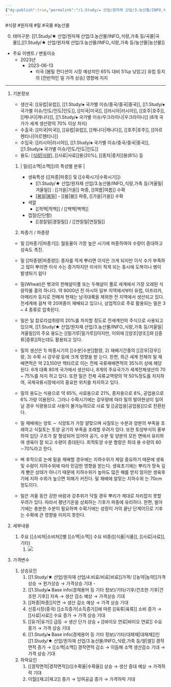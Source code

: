 ```yaml
---
{"dg-publish":true,"permalink":"/1.Study/★ 산업/원자재 산업/3.농산물/INFO_식량,가축 등/밀/","created":"2024-11-20T21:02:28.918+09:00","updated":"2025-06-26T13:27:33.831+09:00"}
---
```


#식량  #원자재 #밀 #곡물 #농산물 

0. 테마구분: [[1.Study/★ 산업/원자재 산업/3.농산물/INFO_식량,가축 등/곡물\|곡물]],[[1.Study/★ 산업/원자재 산업/3.농산물/INFO_식량,가축 등/농산물\|농산물]]


- 주요 이벤트 / 변동이슈
	- 2023년
		- 2023-06-13
			- 미국 [봄밀 컨디션이 시장 예상치인 65% 대비 5%p 낮았고] 유럽 등지의 [전반적인 밀 가격 상승] 영향에 지지

---

1. 기본정보

	- 생산국: [[유럽\|유럽]], [[1.Study/♠ 국가별 이슈/중국/중국\|중국]], [[1.Study/♠ 국가별 이슈/인도/인도\|인도]], [[미국\|미국]], [[러시아\|러시아]], [[호주\|호주]], [[캐나다\|캐나다]], [[1.Study/♠ 국가별 이슈/우크라이나\|우크라이나]] (8개 국가가 세계 생산량의 70% 이상 차지)
	- 수출국: [[미국\|미국]], [[유럽\|유럽]], [[캐나다\|캐나다]], [[호주\|호주]], [[아르헨티나\|아르헨티나]]
	- 수입국:  [[러시아\|러시아]], [[1.Study/♠ 국가별 이슈/중국/중국\|중국]], [[1.Study/♠ 국가별 이슈/인도/인도\|인도]]
	- 용도: [[식량\|식량]](60%), [[사료\|사료]]용(20%), [[종자\|종자]]용(8%) 등

	1. | 밀([[소맥\|소맥]])의 특성별 분류 |
		- 생육특성 ([[파종\|파종]] 및 [[수확시기\|수확시기]])
			- [[1.Study/★ 산업/원자재 산업/3.농산물/INFO_식량,가축 등/겨울밀\|겨울밀]] : [[가을\|가을]] 파종, [[여름\|여름]] 수확 
			- [[봄밀\|봄밀]](듀럼포함) - [[봄\|봄]] 파종, [[가을\|가을]] 수확 
		- 색깔 
			- [[적맥\|적맥]] / [[백맥\|백맥]] 
		- 껍질(단단함) 
			- [[경질밀\|경질밀]] / [[연질밀\|연질밀]]

	2. 파종기 / 파종량
	- 밀 [[파종기\|파종기]]: 월동율이 가장 높은 시기에 파종하여야 수량이 증대하고 성숙도 촉진. 
	- 밀 [[파종량\|파종량]]: 종자를 적게 뿌리면 이삭은 크게 되지만 이삭 수가 부족하고 많이 뿌리면 이삭 수는 증가하지만 이삭이 적게 되는 동시에 도복이나 병이 발생되기 쉽다

	- 밀(Wheat)은 볏과의 한해살이풀 또는 두해살이 풀로 세계에서 가장 오래된 식량작물 중의 하나다. 약 9000년 전 아시아 일부 지역에서부터 유럽, 아프리카, 아메리카 등지로 전해져 현재는 남극대륙을 제외한 전 지역에서 생산되고 있다. 전세계에 걸쳐 약 20여종이 재배되고 있으나, 상업적으로 주로 활용되는 밀은 3 ~ 4 종류로 압축된다. 
	- 밀은 일 칼로리섭취량의 20%를 차지할 정도로 전세계인의 주식으로 사용되고 있으며, [[1.Study/★ 산업/원자재 산업/3.농산물/INFO_식량,가축 등/겨울밀\|겨울밀]]의 주요 용도는 [[밀가루\|밀가루]]이지만, 이외에 [[양조\|양조]]와 [[증류\|증류]]하는데도 활용되고 있다. 
	- 밀의 생산은 1) 파종시기의 [[수분\|수분]]함량, 2) 재배기간중의 [[강우\|강우]]량, 3) 수확 시 강우량 등에 크게 영향을 받 는다. 한편, 최근 세계 전체의 밀 재배면적은 약 23,100만 헥타르로 이는 전체 곡류재배면적의 35%이 상에 해당된다. 6개 대륙 80개 국가에서 생산되나, 8개의 주요국가가 세계전체생산의 70 ~ 75%를 차지 하고 있다. 또한 밀은 전체 곡류교역량의 약 50%정도를 차지하여, 국제곡류시장에서의 중요한 위치를 차지하고 있다. 
	- 밀의 용도는 식용으로 약 65%, 사료용으로 21%, 종자용으로 8%, 공업용으로 6% 가량 이용된다. 그러나 수확시기에는 강우량에 따라 밀의 발아현상이 일어날 경우 식량용으로 사용이 불가능하므로 사료 및 [[공업용\|공업용]]으로 전환된다. 
	- 밀 재배에는 양토 ∼ 식양토가 가장 알맞으며 사질토는 수분과 양분의 부족을 초래하고 식질토는 토양 공기의 부족을 초래할 우려가 있다. 또한 토양부식이 풍부하여 입단 구조가 잘 형성되어 있어야 공기, 수분 및 양분의 모든 면에서 유리하여 생육이 잘 되고 수량이 증대된다. 최적토양 수분 함량은 최대 용 수량의 60 ∼70%라고 한다. 
	- 벼 후작으로 논에 밀을 재배할 경우에는 지하수위가 제일 중요하기 때문에 생육 및 수량이 지하수위에 따라 민감한 영향을 받는다. 생육초기에는 뿌리가 땅속 깊게 뻗은 상태가 아니기 때문에 지하수위가 높아도 많은 해를 받지 않지만 생육후기에 지하 수위가 높으면 피해가 커진다. 밀 재배에 알맞는 지하수위 는 70cm 정도이다. 
	- 밀은 겨울 동안 강한 바람과 강추위가 닥칠 경우 뿌리가 제대로 자리잡지 못할 우려가 있다. 따라서 평년기온을 상회하는 기후가 파종에 유리하다. 한편, 발아기에는 충분한 수분이 필요하며 수확기에는 성장이 거의 끝난 단계이므로 기후는 수확에 큰 영향을 미치지 못한다.

2. 세부내용
	1. 주요 [[소비처\|소비처]]별 [[소맥\|소맥]] 수요 비중([[식품\|식품]], [[사료\|사료]], 기타)
		1. ![](https://i.imgur.com/raJfeIQ.jpg)

3. 가격변수
	1. 상승요인
		1. [[1.Study/★ 산업/원자재 산업/4.비료/비료\|비료]]가격/ [[농약\|농약]]가격 상승 → 원가상승 → 가격상승 기대 -
		2.  [[1.Study/♠ Base info(경제용어 등 기타 정보)/기타/기후/건조한 기후\|건조한 기후]] 지속 → 생산 감소 예상 → 가격상승 기대 
		3. [[파종\|파종]]지연 → 생산 감소 예상 → 가격 상승 기대 
		4. 신흥시장(중국) [[소득증가\|소득증가]]에 따른 [[육류\|육류]] 소비 증가 → [[사료\|사료]] 수요 증가 → 가격 상승 기대 
		5. [[유가\|유가]] 급등 → 생산 단가 상승 + [[바이오 연료\|바이오 연료]] 수요 증가 → 가격 상승 기대 
		6. [[1.Study/♠ Base info(경제용어 등 기타 정보)/기타/대체재\|대체재]]인[[1.Study/★ 산업/원자재 산업/3.농산물/INFO_식량,가축 등/쌀\|쌀]] 경작면적 증가 → [[소맥\|소맥]] 경작면적 감소 → 이듬해 소맥 생산감소 기대  → 가격 상승 기대 
	2. 하락요인
		1. [[경작면적\|경작면적]]/[[수확율\|수확율]] 상승 → 생산 증대 예상 → 가격하락 기대 
		2. 이월[[재고\|재고]] 증가 → 잉여공급 증가 → 가격하락 기대 
